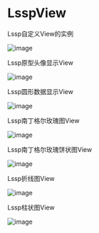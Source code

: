 # LsspView


Lssp自定义View的实例

![image](https://github.com/LiLiTaBaBa/LsspView/blob/master/pic/index.jpg)

Lssp原型头像显示View

![image](https://github.com/LiLiTaBaBa/LsspView/blob/master/pic/LsspHeaderView.jpg)

Lssp圆形数据显示View

![image](https://github.com/LiLiTaBaBa/LsspView/blob/master/pic/LsspBrokenLineView.jpg)

Lssp南丁格尔玫瑰图View

![image](https://github.com/LiLiTaBaBa/LsspView/blob/master/pic/LsspCircleDataInfoView.jpg)

Lssp南丁格尔玫瑰饼状图View

![image](https://github.com/LiLiTaBaBa/LsspView/blob/master/pic/LsspRoseLeafView.jpg)

Lssp折线图View

![image](https://github.com/LiLiTaBaBa/LsspView/blob/master/pic/LsspWarningRankView.jpg)

Lssp柱状图View

![image](https://github.com/LiLiTaBaBa/LsspView/blob/master/pic/LsspCloumnarView.jpg)